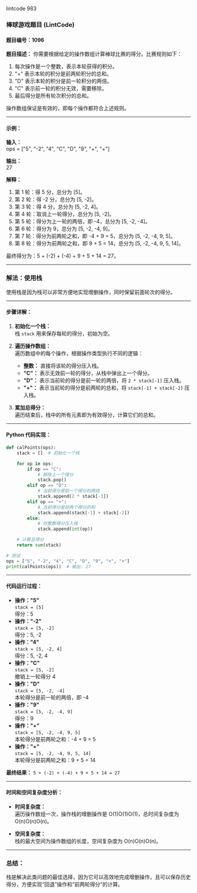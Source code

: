 
lintcode 983

### 棒球游戏题目 (LintCode)

#### 题目编号：1096

**题目描述：** 你需要根据给定的操作数组计算棒球比赛的得分。比赛规则如下：

1. 每次操作是一个整数，表示本轮获得的积分。
2. "+" 表示本轮的积分是前两轮积分的总和。
3. "D" 表示本轮的积分是前一轮积分的两倍。
4. "C" 表示前一轮的积分无效，需要移除。
5. 最后得分是所有轮次积分的总和。

操作数组保证是有效的，即每个操作都符合上述规则。

---

#### 示例：

**输入：**  
ops = ["5", "-2", "4", "C", "D", "9", "+", "+"]

**输出：**  
27

**解释：**

1. 第 1 轮：得 5 分，总分为 [5]。
2. 第 2 轮：得 -2 分，总分为 [5, -2]。
3. 第 3 轮：得 4 分，总分为 [5, -2, 4]。
4. 第 4 轮：取消上一轮得分，总分为 [5, -2]。
5. 第 5 轮：得分为上一轮的两倍，即 -4，总分为 [5, -2, -4]。
6. 第 6 轮：得分为 9，总分为 [5, -2, -4, 9]。
7. 第 7 轮：得分为前两轮之和，即 -4 + 9 = 5，总分为 [5, -2, -4, 9, 5]。
8. 第 8 轮：得分为前两轮之和，即 9 + 5 = 14，总分为 [5, -2, -4, 9, 5, 14]。

最终得分为：5 + (-2) + (-4) + 9 + 5 + 14 = 27。

---

### 解法：使用栈

使用栈是因为栈可以非常方便地实现增删操作，同时保留前面轮次的得分。

---

#### 步骤详解：

1. **初始化一个栈：**  
    栈 `stack` 用来保存每轮的得分，初始为空。
    
2. **遍历操作数组：**  
    遍历数组中的每个操作，根据操作类型执行不同的逻辑：
    
    - **整数：** 直接将该轮的得分压入栈。
    - **"C"：** 表示无效前一轮的得分，从栈中弹出上一个得分。
    - **"D"：** 表示当前轮的得分是前一轮的两倍，将 `2 * stack[-1]` 压入栈。
    - **"+"：** 表示当前轮的得分是前两轮的总和，将 `stack[-1] + stack[-2]` 压入栈。
3. **累加总得分：**  
    遍历结束后，栈中的所有元素即为有效得分，计算它们的总和。
    

---

#### Python 代码实现：

```python
def calPoints(ops):
    stack = []  # 初始化一个栈

    for op in ops:
        if op == "C":
            # 移除上一个得分
            stack.pop()
        elif op == "D":
            # 当前得分是前一个得分的两倍
            stack.append(2 * stack[-1])
        elif op == "+":
            # 当前得分是前两个得分的和
            stack.append(stack[-1] + stack[-2])
        else:
            # 将整数得分压入栈
            stack.append(int(op))

    # 计算总得分
    return sum(stack)

# 测试
ops = ["5", "-2", "4", "C", "D", "9", "+", "+"]
print(calPoints(ops))  # 输出: 27

```

---

#### 代码运行过程：

- **操作："5"**  
    `stack = [5]`  
    得分：5
- **操作："-2"**  
    `stack = [5, -2]`  
    得分：5, -2
- **操作："4"**  
    `stack = [5, -2, 4]`  
    得分：5, -2, 4
- **操作："C"**  
    `stack = [5, -2]`  
    撤销上一轮得分 4
- **操作："D"**  
    `stack = [5, -2, -4]`  
    本轮得分是前一轮的两倍，即 -4
- **操作："9"**  
    `stack = [5, -2, -4, 9]`  
    得分：9
- **操作："+"**  
    `stack = [5, -2, -4, 9, 5]`  
    本轮得分是前两轮之和：-4 + 9 = 5
- **操作："+"**  
    `stack = [5, -2, -4, 9, 5, 14]`  
    本轮得分是前两轮之和：9 + 5 = 14

**最终结果：** `5 + (-2) + (-4) + 9 + 5 + 14 = 27`

---

#### 时间和空间复杂度分析：

- **时间复杂度：**  
    遍历操作数组一次，操作栈的增删操作是 O(1)O(1)O(1)，总时间复杂度为 O(n)O(n)O(n)。
    
- **空间复杂度：**  
    栈的最大空间为操作数组的长度，空间复杂度为 O(n)O(n)O(n)。
    

---

### 总结：

栈是解决此类问题的最佳选择，因为它可以高效地完成增删操作，且可以保存历史得分，方便实现“回退”操作和“前两轮得分”的计算。